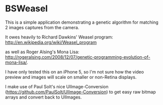 BSWeasel
========

This is a simple application demonstrating a genetic algorithm for matching 2 images captures from the camera.

It owes heavily to Richard Dawkins' Weasel program: http://en.wikipedia.org/wiki/Weasel_program 

as well as Roger Alsing's Mona Lisa: http://rogeralsing.com/2008/12/07/genetic-programming-evolution-of-mona-lisa/.

I have only tested this on an iPhone 5, so I'm not sure how the video preview and images will scale on smaller
or non-Retina displays.

I make use of Paul Solt's nice UIImage-Conversion (https://github.com/PaulSolt/UIImage-Conversion)
to get easy raw bitmap arrays and convert back to UIImages.
